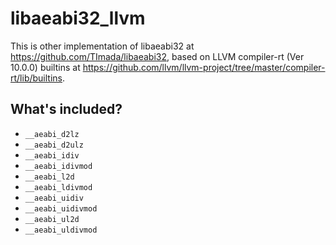 # libaeabi32_llvm
This is other implementation of libaeabi32 at https://github.com/TImada/libaeabi32, based on LLVM compiler-rt (Ver 10.0.0) builtins at https://github.com/llvm/llvm-project/tree/master/compiler-rt/lib/builtins.

## What's included?
- `__aeabi_d2lz`
- `__aeabi_d2ulz`
- `__aeabi_idiv`
- `__aeabi_idivmod`
- `__aeabi_l2d`
- `__aeabi_ldivmod`
- `__aeabi_uidiv`
- `__aeabi_uidivmod`
- `__aeabi_ul2d`
- `__aeabi_uldivmod`
